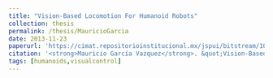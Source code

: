 ```yaml
---
title: "Vision-Based Locomotion For Humanoid Robots"
collection: thesis
permalink: /thesis/MauricioGarcia
date: 2013-11-23
paperurl: 'https://cimat.repositorioinstitucional.mx/jspui/bitstream/1008/344/2/TE%20508.pdf'
citation: '<strong>Mauricio García Vazquez</strong>. &quot;Vision-Based Locomotion For Humanoid Robots&quot;. MSc. Thesis, CIMAT A.C., 2013.'
tags: [humanoids,visualcontrol]
---
```

